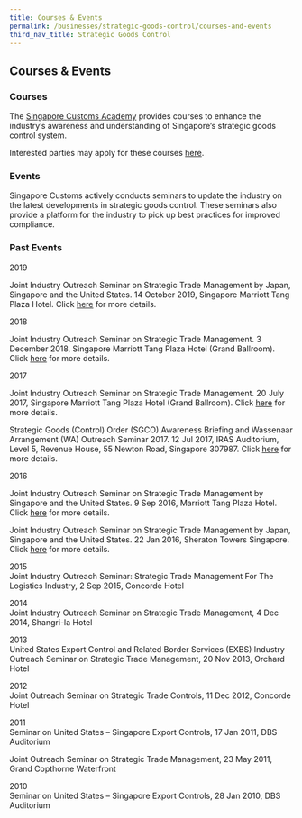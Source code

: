 ```yaml
---
title: Courses & Events
permalink: /businesses/strategic-goods-control/courses-and-events
third_nav_title: Strategic Goods Control 
---
```


## Courses & Events

### Courses

The  [Singapore Customs Academy](https://www.customsacademy.gov.sg/) provides courses to enhance the industry’s awareness and understanding of Singapore’s strategic goods control system.

Interested parties may apply for these courses  [here](https://www.customsacademy.gov.sg/).

### Events

Singapore Customs actively conducts seminars to update the industry on the latest developments in strategic goods control. These seminars also provide a platform for the industry to pick up best practices for improved compliance.

### Past Events

2019

Joint Industry Outreach Seminar on Strategic Trade Management by Japan, Singapore and the United States. 14 October 2019, Singapore Marriott Tang Plaza Hotel. Click  [here](/businesses/business-resources/courses-and-events/joint-industry-outreach-on-strategic-trade-management-2019) for more details.

2018

Joint Industry Outreach Seminar on Strategic Trade Management. 3 December 2018, Singapore Marriott Tang Plaza Hotel (Grand Ballroom). Click [here](/businesses/business-resources/courses-and-events/joint-industry-outreach-on-strategic-trade-management-2018) for more details.

2017

Joint Industry Outreach Seminar on Strategic Trade Management. 20 July 2017, Singapore Marriott Tang Plaza Hotel (Grand Ballroom). Click [here](/businesses/business-resources/courses-and-events/joint-industry-outreach-on-strategic-trade-management-2017) for more details.

Strategic Goods (Control) Order (SGCO) Awareness Briefing and Wassenaar Arrangement (WA) Outreach Seminar 2017. 12 Jul 2017, IRAS Auditorium, Level 5, Revenue House, 55 Newton Road, Singapore 307987. Click [here](/businesses/strategic-goods-control/courses-and-events/sgco-awareness-briefing-and-wa-outreach-seminar)  for more details.

2016

Joint Industry Outreach Seminar on Strategic Trade Management by Singapore and the United States. 9 Sep 2016, Marriott Tang Plaza Hotel. Click [here](/businesses/business-resources/courses-and-events/joint-industry-outreach-seminar-on-strategic-trade-management-sep-2016)  for more details.

Joint Industry Outreach Seminar on Strategic Trade Management by Japan, Singapore and the United States. 22 Jan 2016, Sheraton Towers Singapore. Click [here](/businesses/business-resources/courses-and-events/joint-industry-outreach-seminar-on-strategic-trade-management-jan-2016)  for more details.

2015  
Joint Industry Outreach Seminar: Strategic Trade Management For The Logistics Industry, 2 Sep 2015, Concorde Hotel

2014  
Joint Industry Outreach Seminar on Strategic Trade Management, 4 Dec 2014, Shangri-la Hotel

2013  
United States Export Control and Related Border Services (EXBS) Industry Outreach Seminar on Strategic Trade Management, 20 Nov 2013, Orchard Hotel

2012  
Joint Outreach Seminar on Strategic Trade Controls, 11 Dec 2012, Concorde Hotel

2011  
Seminar on United States – Singapore Export Controls, 17 Jan 2011, DBS Auditorium  
  
Joint Outreach Seminar on Strategic Trade Management, 23 May 2011, Grand Copthorne Waterfront

2010  
Seminar on United States – Singapore Export Controls, 28 Jan 2010, DBS Auditorium

